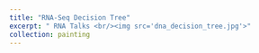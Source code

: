 ```yaml
---
title: "RNA-Seq Decision Tree"
excerpt: " RNA Talks <br/><img src='dna_decision_tree.jpg'>"
collection: painting
---
```


